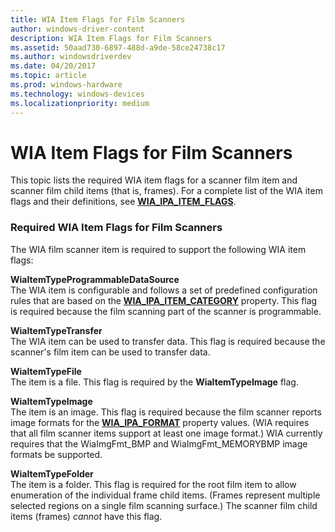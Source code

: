 ```yaml
---
title: WIA Item Flags for Film Scanners
author: windows-driver-content
description: WIA Item Flags for Film Scanners
ms.assetid: 50aad730-6897-488d-a9de-58ce24738c17
ms.author: windowsdriverdev
ms.date: 04/20/2017
ms.topic: article
ms.prod: windows-hardware
ms.technology: windows-devices
ms.localizationpriority: medium
---
```


# WIA Item Flags for Film Scanners





This topic lists the required WIA item flags for a scanner film item and scanner film child items (that is, frames). For a complete list of the WIA item flags and their definitions, see [**WIA\_IPA\_ITEM\_FLAGS**](https://msdn.microsoft.com/library/windows/hardware/ff551585).

### Required WIA Item Flags for Film Scanners

The WIA film scanner item is required to support the following WIA item flags:

<a href="" id="wiaitemtypeprogrammabledatasource"></a>**WiaItemTypeProgrammableDataSource**  
The WIA item is configurable and follows a set of predefined configuration rules that are based on the [**WIA\_IPA\_ITEM\_CATEGORY**](https://msdn.microsoft.com/library/windows/hardware/ff551581) property. This flag is required because the film scanning part of the scanner is programmable.

<a href="" id="wiaitemtypetransfer"></a>**WiaItemTypeTransfer**  
The WIA item can be used to transfer data. This flag is required because the scanner's film item can be used to transfer data.

<a href="" id="wiaitemtypefile"></a>**WiaItemTypeFile**  
The item is a file. This flag is required by the **WiaItemTypeImage** flag.

<a href="" id="wiaitemtypeimage"></a>**WiaItemTypeImage**  
The item is an image. This flag is required because the film scanner reports image formats for the [**WIA\_IPA\_FORMAT**](https://msdn.microsoft.com/library/windows/hardware/ff551553) property values. (WIA requires that all film scanner items support at least one image format.) WIA currently requires that the WiaImgFmt\_BMP and WiaImgFmt\_MEMORYBMP image formats be supported.

<a href="" id="wiaitemtypefolder"></a>**WiaItemTypeFolder**  
The item is a folder. This flag is required for the root film item to allow enumeration of the individual frame child items. (Frames represent multiple selected regions on a single film scanning surface.) The scanner film child items (frames) *cannot* have this flag.

 

 




